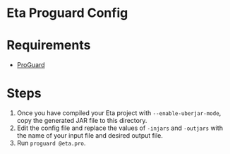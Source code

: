 # Eta Proguard Config

# Requirements

- [ProGuard](https://www.guardsquare.com/en/proguard)

# Steps

1. Once you have compiled your Eta project with `--enable-uberjar-mode`, copy the
   generated JAR file to this directory.
2. Edit the config file and replace the values of `-injars` and `-outjars` with the
   name of your input file and desired output file. 
2. Run `proguard @eta.pro`.
